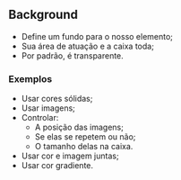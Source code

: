 ## Background

- Define um fundo para o nosso elemento;
- Sua área de atuação e a caixa toda;
- Por padrão, é transparente.

### Exemplos

- Usar cores sólidas;
- Usar imagens;
- Controlar:
    - A posição das imagens;
    - Se elas se repetem ou não;
    - O tamanho delas na caixa.
- Usar cor e imagem juntas;
- Usar cor gradiente.

